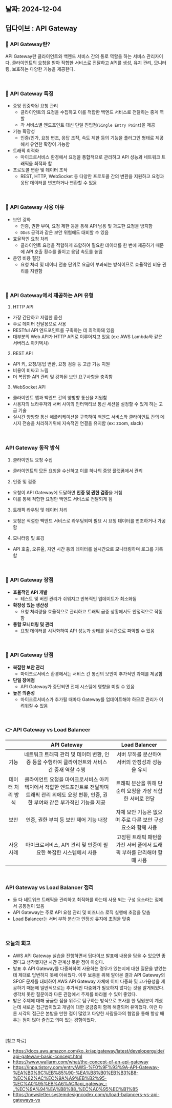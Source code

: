 ## 날짜: 2024-12-04

## 딥다이브 : API Gateway

### 🤔 API Gateway란? 
API Gateway란 클라이언트와 백엔드 서비스 간의 통로 역할을 하는 서비스 관리자이다. 
클라이언트의 요청을 받아 적합한 서비스로 전달하고 API를 생성, 유지 관리, 모니터링, 보호하는 다양한 기능을 제공한다. 


<br>

### 📕 API Gateway 특징 
- 중앙 집중화된 요청 관리
    - 클라이언트의 요청을 수집하고 이를 적합한 백엔드 서비스로 전달하는 중계 역할
    - 각 서비스별 엔드포인트 대신 단일 진입점(`Single Entry Point`)을 제공
- 기능 확장성
    - 인증/인가, 요청 변조, 응답 조작, 속도 제한 등의 기능을 플러그인 형태로 제공해서 유연한 확장이 가능함
- 트래픽 최적화
    - 마이크로서비스 환경에서 요청을 통합적으로 관리하고 API 성능과 네트워크 트래픽을 최적화 함
- 프로토콜 변환 및 데이터 조작
    - REST, HTTP, WebSocket 등 다양한 프로토콜 간의 변환을 지원하고 요청과 응답 데이터를 변조하거나 변환할 수 있음



<br>


### 📕 API Gateway 사용 이유 
- 보안  강화
    - 인증, 권한 부여, 요청 제한 등을 통해 API 남용 및 과도한 요청을 방지함
    - `DDoS` 공격과 같은 보안 위협에도 대비할 수 있음
- 효율적인 요청 처리
    - 클라이언트 요청을 적합하게 조합하여 필요한 데이터를 한 번에 제공하기 때문에 API 호출 횟수를 줄이고 응답 속도를 높임
- 운영 비용 절감
    - 요청 처리 및 데이터 전송 단위로 요금이 부과되는 방식이므로 효율적인 비용 관리를 지원함 

<br>


### 📕 API Gateway에서 제공하는 API 유형 
1. HTTP API
- 가장 간단하고 저렴한 옵션
- 주로 데이터 전달용으로 사용
- RESTful API 엔드포인트를 구축하는 데 최적화돼 있음 
- 대부분의 Web API가 HTTP API로 이루어지고 있음 (ex: AWS Lambda와 같은 서버리스 아키텍처)

2. REST API 
- API 키, 요청/응답 변환, 요청 검증 등 고급 기능 지원
- 비용이 비싸고 느림 
- 더 복잡한 API 관리 및 강화된 보안 요구사항을 충족함

3. WebSocket API
- 클라이언트 앱과 백엔드 간의 양방향 통신을 지원함
- 사용자의 브라우저와 서버 사이의 인터액티브 통신 세션을 설정할 수 있게 하는 고급 기술
- 실시간 양방향 통신 애플리케이션을 구축하여 백엔드 서비스와 클라이언트 간의 메시지 전송을 처리하기위해 지속적인 연결을 유지함 (ex: zoom, slack)

<br>



### API Gateway 동작 방식 
1. 클라이언트 요청 수집
- 클라이언트의 모든 요청을 수신하고 이를 하나의 중앙 플랫폼에서 관리
2. 인증 및 검증
- 요청이 API Gateway에 도달하면 **인증 및 권한 검증**을 거침
- 이를 통해 적합한 요청만 백엔드 서비스로 전달되게 됨
3. 트래픽 라우팅 및 데이터 처리
- 요청은 적절한 백엔드 서비스로 라우팅되며 필요 시 요청 데이터를 변조하거나 가공함
4. 모니터링 및 로깅 
- API 호출, 오류율, 지연 시간 등의 데이터를 실시간으로 모니터링하며 로그를 기록함


<br>


### 📕 API Gateway 장점 
- **효율적인 API 개발**
    - 테스트 및 버전 관리가 쉬워지고 반복적인 업데이트가 최소화됨
- **확장성 있는 생산성**
    - 요청 처리량을 효율적으로 관리하고 트래픽 급증 상황에서도 안정적으로 작동함
- **통합 모니터링 및 관리**
    - 요청 데이터를 시각화하여 API 성능과 상태를 실시간으로 파악할 수 있음



<br>


### 📕 API Gateway 단점 
- **복잡한 보안 관리**
    - 마이크로서비스 환경에서는 서비스 간 통신의 보안이 추가적인 과제를 제공함
- **단일 장애점**
    - API Gateway가 중단되면 전체 시스템에 영향을 미칠 수 있음
- **높은 의존성**
    - 마이크로서비스가 추가될 때마다 Gateway를 업데이트해야 하므로 관리가 어려워질 수 있음

<br>



### 👉 API Gateway vs Load Balancer
|            | API Gateway                                                                          | Load Balancer                             |
|:----------:|:------------------------------------------------------------------------------------:|:-----------------------------------------:|
| 기능         | 네트워크 트래픽 관리 및 데이터 변환, 인증 등을 수행하여 클라이언트와 서비스 간 중재 역할 수행                               | 서버 부하를 분산하여 서버의 안정성과 성능을 유지               |
| 데이터 처리 방식  | 클라이언트 요청을 마이크로서비스 아키텍처에서 적합한 엔드포인트로 전달하며 트래픽 관리 외에도 요청 변환, 인증, 권한 부여와 같은 부가적인 기능을 제공 | 트래픽 분산을 위해 단순히 요청을 가장 적합한 서버로 전달          |
| 보안         | 인증, 권한 부여 등 보안 제어 기능 내장                                                              | 자체 보안 기능은 없으며 주로 다른 보안 구성 요소와 함께 사용       |
| 사용 사례      | 마이크로서비스, API 관리 및 인증이 필요한 복잡한 시스템에서 사용                                               | 고정된 트래픽 패턴을 가진 서버 풀에서 트래픽 부하를 관리해야 할 때 사용 |

<br>


### API Gateway vs Load Balancer 정리
- 둘 다 네트워크 트래픽을 관리하고 최적화를 하는데 사용 되는 구성 요소라는 점에서 공통점이 있음
- API Gateway는 주로 API 요청 관리 및 비즈니스 로직 실행에 초점을 맞춤
- Load Balancer는 서버 부하 분산과 안정성 유지에 초점을 맞춤 



<br>

### 오늘의 회고 
- AWS API Gateway 실습을 진행하면서 딥다이브 발표에 내용을 담을 수 있으면 좋겠다고 생각했지만 시간 관계상 못한 점이 아쉽다. 
- 발표 후 API Gateway를 다중화하여 사용하는 경우가 있는지에 대한 질문을 받았는데 제대로 답변하지 못해 아쉬웠다. 이후 보충을 위해 알아본 결과 API Gateway의 SPOF 문제를 대비하여 AWS API Gateway 자체에 이미 다중화 및 고가용성을 제공하기 때문에 일반적으로는 추가적인 다중화가 필요하지 않다는 것을 알게되었다. 생각치 못한 질문이라 다른 관점에서 주제를 바라볼 수 있어 좋았다. 
- 받은 주제에 대해 궁금한 점을 위주로 탐구하는 방식으로 조사를 한 팀원분이 계셨는데 새로운 접근법이었고 개념에 대한 궁금증이 함께 해결되어 유익했다. 이런 다른 시각의 접근은 본받을 만한 점이 많았고 다양한 사람들과의 협업을 통해 항상 배우는 점이 많아 즐겁고 의미 있는 경험이었다.  



<br>

[참고 자료]
- https://docs.aws.amazon.com/ko_kr/apigateway/latest/developerguide/api-gateway-basic-concept.html
- https://www.wallarm.com/what/the-concept-of-an-api-gateway
- https://inpa.tistory.com/entry/AWS-%F0%9F%93%9A-API-Gateway-%EA%B0%9C%EB%85%90-%EA%B8%B0%EB%B3%B8-%EC%82%AC%EC%9A%A9%EB%B2%95-%EC%A0%95%EB%A6%AC#api_gateway_-_%EC%9A%94%EA%B8%88_%EC%A0%95%EC%B1%85
- https://newsletter.systemdesigncodex.com/p/load-balancers-vs-api-gateways-vs 